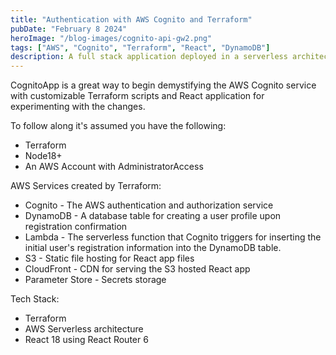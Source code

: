 ```yaml
---
title: "Authentication with AWS Cognito and Terraform"
pubDate: "February 8 2024"
heroImage: "/blog-images/cognito-api-gw2.png"
tags: ["AWS", "Cognito", "Terraform", "React", "DynamoDB"]
description: A full stack application deployed in a serverless architecture created with Terraform that uses AWS Cognito, Lambda, DynamoDB 
---
```


CognitoApp is a great way to begin demystifying the AWS Cognito service with customizable Terraform scripts and React application for experimenting with the changes.

To follow along it's assumed you have the following:
- Terraform 
- Node18+
- An AWS Account with AdministratorAccess

AWS Services created by Terraform:

- Cognito - The AWS authentication and authorization service
- DynamoDB - A database table for creating a user profile upon registration confirmation
- Lambda - The serverless function that Cognito triggers for inserting the initial user's registration information into the DynamoDB table.
- S3 - Static file hosting for React app files
- CloudFront - CDN for serving the S3 hosted React app
- Parameter Store - Secrets storage

Tech Stack:
- Terraform
- AWS Serverless architecture 
- React 18 using React Router 6